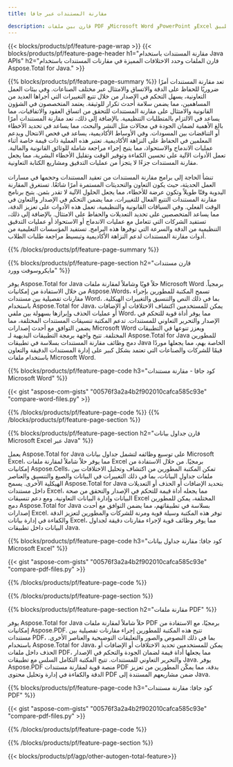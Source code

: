 ```yaml
---
title: مقارنة المستندات عبر جافا 

description: قارن بين ملفات PDF وMicrosoft Word وPowerPoint وExcel عبر تطبيق Java الخاص بك. احصل على نتائج المقارنة المميزة.
---
```


{{< blocks/products/pf/feature-page-wrap >}}
{{< blocks/products/pf/feature-page-header h1="مقارنة المستندات باستخدام Java APIs" h2="قارن الملفات وحدد الاختلافات المميزة في مقارنات المستندات باستخدام Aspose.Total for Java." >}}

{{% blocks/products/pf/feature-page-summary %}}
تعد مقارنة المستندات أمرًا ضروريًا للحفاظ على الدقة والاتساق والامتثال عبر مختلف الصناعات. وفي بيئات العمل التعاونية، يسهل التحكم في الإصدار من خلال تتبع التغييرات التي أجراها العديد من المساهمين، مما يضمن سلامة أحدث تكرار للوثيقة. يعتمد المتخصصون في الشؤون القانونية والامتثال على مقارنة المستندات للتحقق من اتساق العقود والاتفاقيات، مما يساعد في الالتزام بالمتطلبات التنظيمية. بالإضافة إلى ذلك، تعد مقارنة المستندات أمرًا بالغ الأهمية لضمان الجودة في مجالات مثل النشر والبحث، مما يساعد في تحديد الأخطاء أو التناقضات بين المسودات. وفي الأوساط الأكاديمية، يساعد في فحص الانتحال ويدعم المعلمين في الحفاظ على النزاهة الأكاديمية. تعتبر هذه العملية ذات قيمة خاصة أثناء عمليات الاندماج والاستحواذ، مما يتيح إجراء مراجعة شاملة للوثائق القانونية والمالية. تعمل الأدوات الآلية على تحسين الكفاءة وتوفير الوقت وتقليل الأخطاء البشرية، مما يجعل مقارنة المستندات جزءًا لا يتجزأ من عمليات التدقيق ومشاريع الكتابة التعاونية.
<br /><br />
تنشأ الحاجة إلى برامج مقارنة المستندات من تعقيد المستندات وحجمها في مسارات العمل الحديثة، حيث يكون التعاون والتحديثات المستمرة أمرًا شائعًا. تستغرق المقارنة اليدوية وقتًا طويلاً وتكون عرضة للأخطاء، مما يجعل الحلول الآلية لا تقدر بثمن. يتيح برنامج مقارنة المستندات التتبع الفعال للتغييرات، مما يضمن التحكم في الإصدار والتعاون في الوقت الفعلي. وفي السياقات القانونية والتنظيمية، تعمل هذه الأدوات على تعزيز الدقة، مما يساعد المتخصصين على تحديد التعديلات والحفاظ على الامتثال. بالإضافة إلى ذلك، تستفيد الشركات التي تتعامل مع عمليات الاندماج أو الاستحواذ أو عمليات التدقيق التنظيمية من الدقة والسرعة التي توفرها هذه البرامج. تستفيد المؤسسات التعليمية من أدوات مقارنة المستندات لدعم النزاهة الأكاديمية وتبسيط مراجعة طلبات الطلاب.

{{% /blocks/products/pf/feature-page-summary  %}}

{{% blocks/products/pf/feature-page-section  h2="قارن مستندات مايكروسوفت وورد" %}}

يوفر Aspose.Total for Java حلاً قويًا وشاملاً لمقارنة ملفات Microsoft Word برمجياً. من خلال الاستفادة من إمكانيات Aspose.Words، تسمح المكتبة للمطورين بإجراء مقارنات تفصيلية بين مستندات Word، بما في ذلك النص والتنسيق والتغييرات الهيكلية. باستخدام Aspose.Total for Java، يمكن للمستخدمين اكتشاف الاختلافات أو الإضافات أو عمليات الحذف وإبرازها بسهولة بين ملفي Word، مما يوفر أداة قوية للتحكم في الإصدار والتحرير التعاوني للمستندات. تدعم المكتبة تنسيقات المستندات المختلفة، مما يضمن التوافق مع أحدث إصدارات Microsoft Word ويعزز تنوعها في التطبيقات المختلفة. تتيح واجهة برمجة التطبيقات البديهية لـ Aspose.Total for Java للمطورين دمج وظائف مقارنة المستندات بسلاسة في تطبيقات Java الخاصة بهم، مما يجعلها موردًا قيمًا للشركات والصناعات التي تعتمد بشكل كبير على إدارة المستندات الدقيقة والتعاون باستخدام ملفات Microsoft Word.

{{% blocks/products/pf/feature-page-code h3="كود جافا - مقارنة مستندات Microsoft Word" %}}

{{< gist "aspose-com-gists" "00576f3a2a4b2f902010cafca585c93e" "compare-word-files.py" >}}

{{% /blocks/products/pf/feature-page-code  %}}
{{% /blocks/products/pf/feature-page-section %}}

{{% blocks/products/pf/feature-page-section  h2="قارن جداول بيانات Microsoft Excel عبر Java" %}}

يعمل Aspose.Total for Java على توسيع وظائفه لتشمل جداول بيانات Microsoft Excel، مما يوفر حلاً شاملاً لمقارنة ملفات Excel برمجيًا. من خلال الاستفادة من إمكانيات Aspose.Cells، تمكن المكتبة المطورين من اكتشاف وتحليل الاختلافات بين ملفات جداول البيانات، بما في ذلك التغييرات في البيانات والصيغ والتنسيق والعناصر الهيكلية الأخرى. يسمح Aspose.Total for Java بتحديد الإضافات أو الحذف أو التعديلات داخل مستندات Excel، مما يجعله أداة قيمة للتحكم في الإصدار والتحقق من صحة البيانات وإدارة البيانات التعاونية. ومع دعم تنسيقات Excel المختلفة، يمكن للمطورين دمج Aspose.Total for Java بسلاسة في تطبيقاتهم، مما يضمن التوافق مع أحدث إصدارات Excel. توفر هذه المكتبة وسيلة قوية ومرنة للشركات والمطورين لتعزيز الدقة والكفاءة في إدارة بيانات Excel، مما يوفر وظائف قوية لإجراء مقارنات دقيقة لجداول البيانات داخل تطبيقات Java.


{{% blocks/products/pf/feature-page-code h3="كود جافا: مقارنة جداول بيانات Microsoft Excel" %}}

{{< gist "aspose-com-gists" "00576f3a2a4b2f902010cafca585c93e" "compare-pdf-files.py" >}}

{{% /blocks/products/pf/feature-page-code  %}}

{{% /blocks/products/pf/feature-page-section %}}

{{% blocks/products/pf/feature-page-section  h2="مقارنة ملفات PDF" %}}

يوفر Aspose.Total for Java حلاً شاملاً لمقارنة ملفات PDF برمجيًا، مع الاستفادة من إمكانيات Aspose.PDF. تتيح هذه المكتبة للمطورين إجراء مقارنات تفصيلية بين مستندات PDF، بما في ذلك النصوص والصور والتعليقات التوضيحية والعناصر الأخرى. باستخدام Aspose.Total for Java، يمكن للمستخدمين تحديد الاختلافات أو الإضافات أو الحذف داخل ملفات PDF، مما يجعلها أداة قيمة لضمان الجودة والتحكم في الإصدار والتحرير التعاوني للمستندات. تتيح المكتبة التكامل السلس مع تطبيقات Java. يوفر Aspose.PDF منصة قوية لمقارنة مستندات PDF بدقة، مما يمكّن المطورين من تعزيز الدقة والكفاءة في إدارة وتحليل محتوى PDF ضمن مشاريعهم المستندة إلى Java.

{{% blocks/products/pf/feature-page-code h3="كود جافا: مقارنة مستندات PDF" %}}

{{< gist "aspose-com-gists" "00576f3a2a4b2f902010cafca585c93e" "compare-pdf-files.py" >}}

{{% /blocks/products/pf/feature-page-code  %}}

{{% /blocks/products/pf/feature-page-section %}}

{{< blocks/products/pf/agp/other-autogen-total-feature>}}